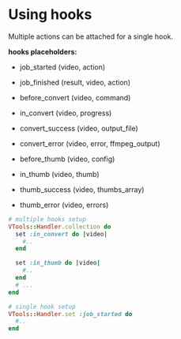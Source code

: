 # Using hooks

Multiple actions can be attached for a single hook.

**hooks placeholders:**

* job_started (video, action)
* job_finished (result, video, action)

* before_convert (video, command)
* in_convert (video, progress)
* convert_success (video, output_file)
* convert_error (video, error, ffmpeg_output)

* before_thumb (video, config)
* in_thumb (video, thumb)
* thumb_success (video, thumbs_array)
* thumb_error (video, errors)

``` ruby
# multiple hooks setup
VTools::Handler.collection do
  set :in_convert do |video|
    #..
  end

  set :in_thumb do |video|
    #..
  end
  # ...
end

# single hook setup
VTools::Handler.set :job_started do
  #..
end
```
